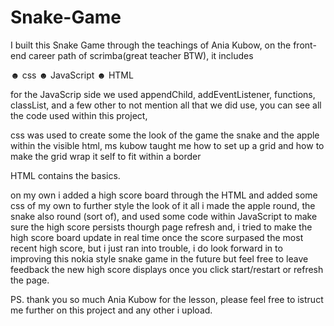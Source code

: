 # Snake-Game
I built this Snake Game through the teachings of Ania Kubow, on the front-end career path of scrimba(great teacher BTW),
it includes

☻ css
☻ JavaScript
☻ HTML

for the JavaScrip side we used appendChild, addEventListener, functions, classList, and a few other to not
mention all that we did use, you can see all the code used within this project,

css was used to create some the look of the game the snake and the apple within the visible html,
ms kubow taught me how to set up a grid and how to make the grid wrap it self to fit within a border

HTML contains the basics.

on my own i added a high score board through the HTML and added some css of my own to further style the look of it all
i made the apple round, the snake also round (sort of), and used some code within JavaScript to make sure the high score persists
thourgh page refresh and, i tried to make the high score board update in real time once the score surpased the most recent high score,
but i just ran into trouble, i do look forward in to improving this nokia style snake game in the future but feel free to leave feedback
the new high score displays once you click start/restart or refresh the page.

PS. thank you so much Ania Kubow for the lesson, please feel free to istruct me further on this project and any other i upload.
